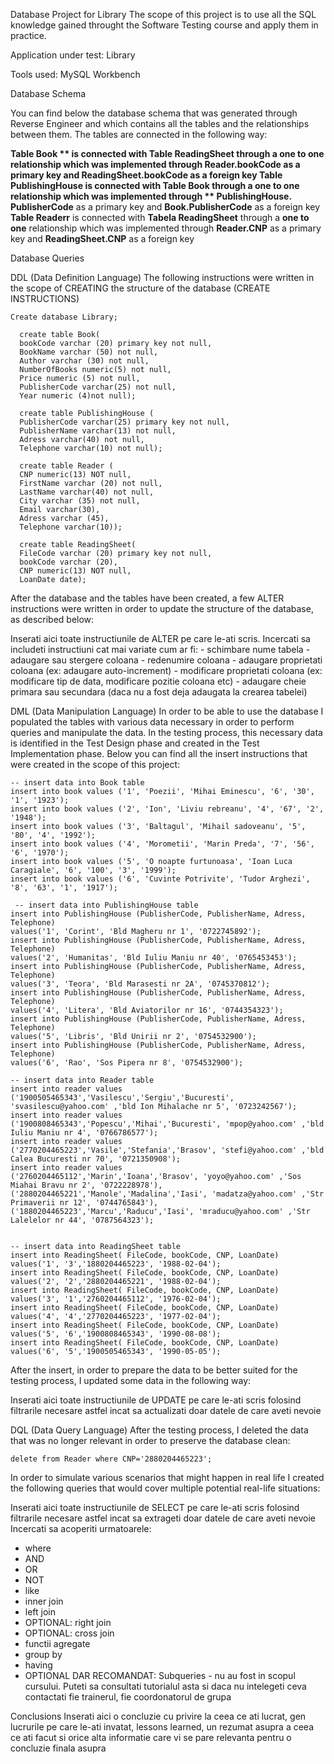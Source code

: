 Database Project for Library
The scope of this project is to use all the SQL knowledge gained throught the Software Testing course and apply them in practice.

Application under test: Library

Tools used: MySQL Workbench



Database Schema

You can find below the database schema that was generated through Reverse Engineer and which contains all the tables and the relationships between them.
The tables are connected in the following way:

**Table Book ** is connected with **Table ReadingSheet** through a **one to one** relationship which was implemented through **Reader.bookCode** as a primary key and **ReadingSheet.bookCode** as a foreign key
**Table PublishingHouse** is connected with **Table Book** through a **one to one** relationship which was implemented through ** PublishingHouse. PublisherCode** as a primary key and **Book.PublisherCode** as a foreign key
**Table Readerr** is connected with **Tabela ReadingSheet** through a **one to one** relationship which was implemented through **Reader.CNP** as a primary key and **ReadingSheet.CNP** as a foreign key

Database Queries

DDL (Data Definition Language)
The following instructions were written in the scope of CREATING the structure of the database (CREATE INSTRUCTIONS)

    Create database Library;
  
      create table Book(
      bookCode varchar (20) primary key not null,
      BookName varchar (50) not null,
      Author varchar (30) not null,
      NumberOfBooks numeric(5) not null,
      Price numeric (5) not null,
      PublisherCode varchar(25) not null,
      Year numeric (4)not null);
  
      create table PublishingHouse (
      PublisherCode varchar(25) primary key not null,
      PublisherName varchar(13) not null,
      Adress varchar(40) not null,
      Telephone varchar(10) not null);

      create table Reader (
      CNP numeric(13) NOT null,
      FirstName varchar (20) not null,
      LastName varchar(40) not null,
      City varchar (35) not null,
      Email varchar(30),
      Adress varchar (45),
      Telephone varchar(10));

      create table ReadingSheet(
      FileCode varchar (20) primary key not null,
      bookCode varchar (20),
      CNP numeric(13) NOT null,
      LoanDate date);


After the database and the tables have been created, a few ALTER instructions were written in order to update the structure of the database, as described below:

Inserati aici toate instructiunile de ALTER pe care le-ati scris. Incercati sa includeti instructiuni cat mai variate cum ar fi: - schimbare nume tabela - adaugare sau stergere coloana - redenumire coloana - adaugare proprietati coloana (ex: adaugare auto-increment) - modificare proprietati coloana (ex: modificare tip de data, modificare pozitie coloana etc) - adaugare cheie primara sau secundara (daca nu a fost deja adaugata la crearea tabelei)

DML (Data Manipulation Language)
In order to be able to use the database I populated the tables with various data necessary in order to perform queries and manipulate the data. In the testing process, this necessary data is identified in the Test Design phase and created in the Test Implementation phase.
Below you can find all the insert instructions that were created in the scope of this project:

    -- insert data into Book table
    insert into book values ('1', 'Poezii', 'Mihai Eminescu', '6', '30', '1', '1923');
    insert into book values ('2', 'Ion', 'Liviu rebreanu', '4', '67', '2', '1948');
    insert into book values ('3', 'Baltagul', 'Mihail sadoveanu', '5', '80', '4', '1992');
    insert into book values ('4', 'Morometii', 'Marin Preda', '7', '56', '6', '1970');
    insert into book values ('5', 'O noapte furtunoasa', 'Ioan Luca Caragiale', '6', '100', '3', '1999');
    insert into book values ('6', 'Cuvinte Potrivite', 'Tudor Arghezi', '8', '63', '1', '1917');

     -- insert data into PublishingHouse table
    insert into PublishingHouse (PublisherCode, PublisherName, Adress, Telephone)
    values('1', 'Corint', 'Bld Magheru nr 1', '0722745892');
    insert into PublishingHouse (PublisherCode, PublisherName, Adress, Telephone)
    values('2', 'Humanitas', 'Bld Iuliu Maniu nr 40', '0765453453');
    insert into PublishingHouse (PublisherCode, PublisherName, Adress, Telephone)
    values('3', 'Teora', 'Bld Marasesti nr 2A', '0745370812');
    insert into PublishingHouse (PublisherCode, PublisherName, Adress, Telephone)
    values('4', 'Litera', 'Bld Aviatorilor nr 16', '0744354323');
    insert into PublishingHouse (PublisherCode, PublisherName, Adress, Telephone)
    values('5', 'Libris', 'Bld Unirii nr 2', '0754532900');
    insert into PublishingHouse (PublisherCode, PublisherName, Adress, Telephone)
    values('6', 'Rao', 'Sos Pipera nr 8', '0754532900');

    -- insert data into Reader table
    insert into reader values
    ('1900505465343','Vasilescu','Sergiu','Bucuresti', 'svasilescu@yahoo.com' ,'bld Ion Mihalache nr 5', '0723242567');
    insert into reader values
    ('1900808465343','Popescu','Mihai','Bucuresti', 'mpop@yahoo.com' ,'bld Iuliu Maniu nr 4', '0766786577');
    insert into reader values
    ('2770204465223','Vasile','Stefania','Brasov', 'stefi@yahoo.com' ,'bld Calea Bucuresti nr 70', '0721350908');
    insert into reader values
    ('2760204465112','Marin','Ioana','Brasov', 'yoyo@yahoo.com' ,'Sos Miahai Bravu nr 2', '0722228978'),
    ('2880204465221','Manole','Madalina','Iasi', 'madatza@yahoo.com' ,'Str Primaverii nr 12', '0744765843'),
    ('1880204465223','Marcu','Raducu','Iasi', 'mraducu@yahoo.com' ,'Str Lalelelor nr 44', '0787564323');


    -- insert data into ReadingSheet table
    insert into ReadingSheet( FileCode, bookCode, CNP, LoanDate)
    values('1', '3','1880204465223', '1988-02-04');
    insert into ReadingSheet( FileCode, bookCode, CNP, LoanDate)
    values('2', '2','2880204465221', '1988-02-04');
    insert into ReadingSheet( FileCode, bookCode, CNP, LoanDate)
    values('3', '1','2760204465112', '1976-02-04');
    insert into ReadingSheet( FileCode, bookCode, CNP, LoanDate)
    values('4', '4','2770204465223', '1977-02-04');
    insert into ReadingSheet( FileCode, bookCode, CNP, LoanDate)
    values('5', '6','1900808465343', '1990-08-08');
    insert into ReadingSheet( FileCode, bookCode, CNP, LoanDate)
    values('6', '5','1900505465343', '1990-05-05');

After the insert, in order to prepare the data to be better suited for the testing process, I updated some data in the following way:

Inserati aici toate instructiunile de UPDATE pe care le-ati scris folosind filtrarile necesare astfel incat sa actualizati doar datele de care aveti nevoie

DQL (Data Query Language)
After the testing process, I deleted the data that was no longer relevant in order to preserve the database clean:

    delete from Reader where CNP='2880204465223';

In order to simulate various scenarios that might happen in real life I created the following queries that would cover multiple potential real-life situations:

Inserati aici toate instructiunile de SELECT pe care le-ati scris folosind filtrarile necesare astfel incat sa extrageti doar datele de care aveti nevoie Incercati sa acoperiti urmatoarele:
- where
- AND
- OR
- NOT
- like
- inner join
- left join
- OPTIONAL: right join
- OPTIONAL: cross join
- functii agregate
- group by
- having
- OPTIONAL DAR RECOMANDAT: Subqueries - nu au fost in scopul cursului. Puteti sa consultati tutorialul asta si daca nu intelegeti ceva contactati fie trainerul, fie coordonatorul de grupa

Conclusions
Inserati aici o concluzie cu privire la ceea ce ati lucrat, gen lucrurile pe care le-ati invatat, lessons learned, un rezumat asupra a ceea ce ati facut si orice alta informatie care vi se pare relevanta pentru o concluzie finala asupra 
